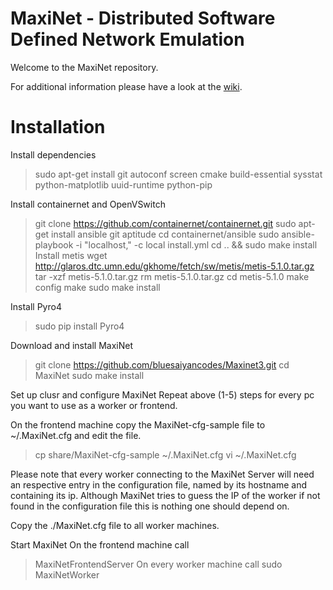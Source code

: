 MaxiNet - Distributed Software Defined Network Emulation
========================================================

Welcome to the MaxiNet repository.

For additional information please have a look at the [wiki](https://github.com/MaxiNet/MaxiNet/wiki).

# Installation
Install dependencies
> sudo apt-get install git autoconf screen cmake build-essential sysstat python-matplotlib uuid-runtime python-pip


Install containernet and OpenVSwitch
> git clone https://github.com/containernet/containernet.git
> sudo apt-get install ansible git aptitude
> cd containernet/ansible
> sudo ansible-playbook -i "localhost," -c local install.yml
> cd .. && sudo make install
Install metis
> wget http://glaros.dtc.umn.edu/gkhome/fetch/sw/metis/metis-5.1.0.tar.gz
> tar -xzf metis-5.1.0.tar.gz
> rm metis-5.1.0.tar.gz
> cd metis-5.1.0
> make config
> make
> sudo make install

Install Pyro4
> sudo pip install Pyro4

Download and install MaxiNet
> git clone https://github.com/bluesaiyancodes/Maxinet3.git
> cd MaxiNet
> sudo make install

Set up clusr and configure MaxiNet
Repeat above (1-5) steps for every pc you want to use as a worker or frontend.

On the frontend machine copy the MaxiNet-cfg-sample file to ~/.MaxiNet.cfg and edit the file.
> cp share/MaxiNet-cfg-sample ~/.MaxiNet.cfg
> vi ~/.MaxiNet.cfg

Please note that every worker connecting to the MaxiNet Server will need an respective
entry in the configuration file, named by its hostname and containing its ip.
Although MaxiNet tries to guess the IP of the worker if not found in the
configuration file this is nothing one should depend on.

Copy the ./MaxiNet.cfg file to all worker machines.

Start MaxiNet
On the frontend machine call
> MaxiNetFrontendServer
On every worker machine call
> sudo MaxiNetWorker
